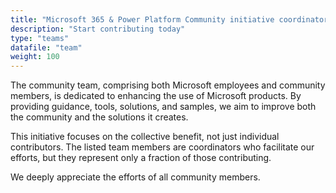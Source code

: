 ```yaml
---
title: "Microsoft 365 & Power Platform Community initiative coordinators"
description: "Start contributing today"
type: "teams"
datafile: "team"
weight: 100
---
```


The community team, comprising both Microsoft employees and community members, is dedicated to enhancing the use of Microsoft products. By providing guidance, tools, solutions, and samples, we aim to improve both the community and the solutions it creates.

This initiative focuses on the collective benefit, not just individual contributors. The listed team members are coordinators who facilitate our efforts, but they represent only a fraction of those contributing.

We deeply appreciate the efforts of all community members.
